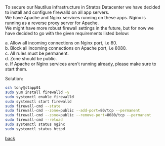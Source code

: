 To secure our Nautilus infrastructure in Stratos Datacenter we have decided to install and configure firewalld on all app servers.  
We have Apache and Nginx services running on these apps. Nginx is running as a reverse proxy server for Apache.  
We might have more robust firewall settings in the future, but for now we have decided to go with the given requirements listed below:  

a. Allow all incoming connections on Nginx port, i.e 80.  
b. Block all incoming connections on Apache port, i.e 8080.  
c. All rules must be permanent.  
d. Zone should be public.  
e. If Apache or Nginx services aren't running already, please make sure to start them.  

Solution:  
```bash
ssh tony@stapp01
sudo yum install firewalld -y
sudo systemctl enable firewalld
sudo systemctl start firewalld
sudo firewall-cmd --state
sudo firewall-cmd --zone=public --add-port=80/tcp --permanent
sudo firewall-cmd --zone=public --remove-port=8080/tcp --permanent
sudo firewall-cmd --reload
sudo systemctl status nginx
sudo systemctl status httpd
```

[back](https://github.com/MederD/Kodekloud-Engineer-Tasks) 

